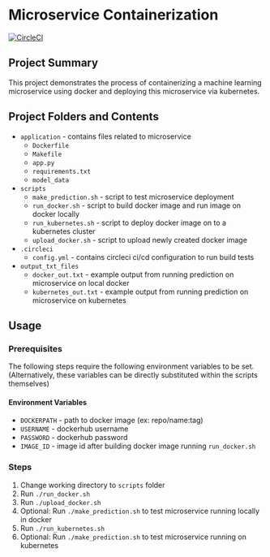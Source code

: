 # Microservice Containerization

[![CircleCI](https://circleci.com/gh/rogamboa/microservice-containerization.svg?style=svg&circle-token=174268af9f680ba8f936641f884511337522298b)](https://app.circleci.com/pipelines/github/rogamboa/microservice-containerization)

## Project Summary
This project demonstrates the process of containerizing a machine learning microservice using docker and deploying this microservice via kubernetes.

## Project Folders and Contents
- ```application``` - contains files related to microservice
  - ```Dockerfile```
  - ```Makefile```
  - ```app.py```
  - ```requirements.txt```
  - ```model_data```
- ```scripts```
  - ```make_prediction.sh``` - script to test microservice deployment
  - ```run_docker.sh``` - script to build docker image and run image on docker locally
  - ```run_kubernetes.sh``` - script to deploy docker image on to a kubernetes cluster
  - ```upload_docker.sh``` - script to upload newly created docker image
- ```.circleci```
  - ```config.yml``` - contains circleci ci/cd configuration to run build tests
- ```output_txt_files```
  - ```docker_out.txt``` - example output from running prediction on microservice on local docker
  - ```kubernetes_out.txt```  - example output from running prediction on microservice on kubernetes

## Usage
### Prerequisites
The following steps require the following environment variables to be set. (Alternatively, these variables can be directly substituted within the scripts themselves)
#### Environment Variables
- ```DOCKERPATH``` - path to docker image (ex: repo/name:tag)
- ```USERNAME``` - dockerhub username
- ```PASSWORD``` - dockerhub password
- ```IMAGE_ID``` - image id after building docker image running ```run_docker.sh```

### Steps
1. Change working directory to ```scripts``` folder
2. Run ```./run_docker.sh```
3. Run ```./upload_docker.sh```
4. Optional: Run ```./make_prediction.sh``` to test microservice running locally in docker
5. Run ```./run_kubernetes.sh```
6. Optional: Run ```./make_prediction.sh``` to test microservice running on kubernetes

